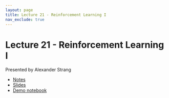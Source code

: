 ```yaml
---
layout: page
title: Lecture 21 - Reinforcement Learning I
nav_exclude: true
---
```


# Lecture 21 - Reinforcement Learning I

Presented by Alexander Strang

- [Notes](https://drive.google.com/file/d/1a3I6bMYXNPnXuZk1F6UU0LDWLFU8go5e/view?usp=sharing) 
- [Slides](https://docs.google.com/presentation/d/1SmAQ4mSmP64MM7IWubTR5x6h5SWjz8tO_XnNK2Pj2iY/edit?usp=sharing)
- [Demo notebook](https://data102.datahub.berkeley.edu/hub/user-redirect/git-pull?repo=https%3A%2F%2Fgithub.com%2Fds-102%2Ffa24-materials&urlpath=lab%2Ftree%2Ffa24-materials%2Flecture%2Flecture21%2Fdynamic_programming.ipynb&branch=main)
